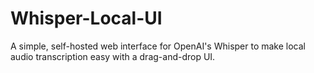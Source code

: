 # Whisper-Local-UI
A simple, self-hosted web interface for OpenAI's Whisper to make local audio transcription easy with a drag-and-drop UI.
